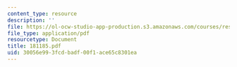 ```yaml
---
content_type: resource
description: ''
file: https://ol-ocw-studio-app-production.s3.amazonaws.com/courses/res-12-000-evolution-of-physical-oceanography-spring-2007/30056e993fcdbadf00f1ace65c8301ea_181185.pdf
file_type: application/pdf
resourcetype: Document
title: 181185.pdf
uid: 30056e99-3fcd-badf-00f1-ace65c8301ea
---
```

